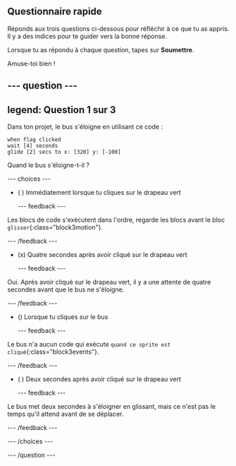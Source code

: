 ## Questionnaire rapide

Réponds aux trois questions ci-dessous pour réfléchir à ce que tu as appris. Il y a des indices pour te guider vers la bonne réponse.

Lorsque tu as répondu à chaque question, tapes sur **Soumettre**.

Amuse-toi bien !

--- question ---
---
legend: Question 1 sur 3
---

Dans ton projet, le bus s'éloigne en utilisant ce code :

```blocks3
when flag clicked 
wait [4] seconds
glide [2] secs to x: [320] y: [-100]
```

Quand le bus s'éloigne-t-il ?

--- choices ---

- ( ) Immédiatement lorsque tu cliques sur le drapeau vert

  --- feedback ---

Les blocs de code s'exécutent dans l'ordre, regarde les blocs avant le bloc `glisser`{:class="block3motion"}.

  --- /feedback ---

- (x) Quatre secondes après avoir cliqué sur le drapeau vert

  --- feedback ---

Oui. Après avoir cliqué sur le drapeau vert, il y a une attente de quatre secondes avant que le bus ne s'éloigne.

  --- /feedback ---

- () Lorsque tu cliques sur le bus

  --- feedback ---

Le bus n'a aucun code qui exécute `quand ce sprite est cliqué`{:class="block3events"}.

  --- /feedback ---

- ( ) Deux secondes après avoir cliqué sur le drapeau vert

  --- feedback ---

Le bus met deux secondes à s'éloigner en glissant, mais ce n'est pas le temps qu'il attend avant de se déplacer.

  --- /feedback ---

--- /choices ---

--- /question ---
